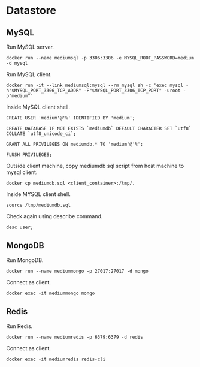 # Datastore

## MySQL

Run MySQL server.
```
docker run --name mediumsql -p 3306:3306 -e MYSQL_ROOT_PASSWORD=medium -d mysql
```

Run MySQL client.
```
docker run -it --link mediumsql:mysql --rm mysql sh -c 'exec mysql -h"$MYSQL_PORT_3306_TCP_ADDR" -P"$MYSQL_PORT_3306_TCP_PORT" -uroot -p"medium"'
```

Inside MySQL client shell.
```
CREATE USER 'medium'@'%' IDENTIFIED BY 'medium';

CREATE DATABASE IF NOT EXISTS `mediumdb` DEFAULT CHARACTER SET `utf8` COLLATE `utf8_unicode_ci`;

GRANT ALL PRIVILEGES ON mediumdb.* TO 'medium'@'%';

FLUSH PRIVILEGES;
```

Outside client machine, copy mediumdb sql script from host machine to mysql client.
```
docker cp mediumdb.sql <client_container>:/tmp/.
```

Inside MYSQL client shell.
```
source /tmp/mediumdb.sql
```

Check again using describe command.
```
desc user;
```

## MongoDB

Run MongoDB.
```
docker run --name mediummongo -p 27017:27017 -d mongo
```

Connect as client.
```
docker exec -it mediummongo mongo
```

## Redis

Run Redis.
```
docker run --name mediumredis -p 6379:6379 -d redis
```

Connect as client.
```
docker exec -it mediumredis redis-cli
```
